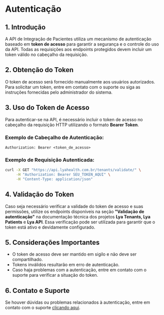 # Autenticação

## 1. Introdução

A API de Integração de Pacientes utiliza um mecanismo de autenticação baseado em **token de acesso** para garantir a segurança e o controle do uso da API. Todas as requisições aos endpoints protegidos devem incluir um token válido no cabeçalho da requisição.

## 2. Obtenção do Token

O token de acesso será fornecido manualmente aos usuários autorizados. Para solicitar um token, entre em contato com o suporte ou siga as instruções fornecidas pelo administrador do sistema.

## 3. Uso do Token de Acesso

Para autenticar-se na API, é necessário incluir o token de acesso no cabeçalho da requisição HTTP utilizando o formato **Bearer Token**.

### Exemplo de Cabeçalho de Autenticação:

`Authorization: Bearer <token_de_acesso>`

### Exemplo de Requisição Autenticada:

```bash
curl -X GET "https://api.lyahealth.com.br/tenants/validate/" \
     -H "Authorization: Bearer SEU_TOKEN_AQUI" \
     -H "Content-Type: application/json"
```

## 4. Validação do Token

Caso seja necessário verificar a validade do token de acesso e suas permissões, utilize os endpoints disponíveis na seção **"Validação de autenticação"** na documentação técnica dos projetos **Lya Tenants, Lya Patients** e **Lya API**. Essa verificação pode ser utilizada para garantir que o token está ativo e devidamente configurado.

## 5. Considerações Importantes

* O token de acesso deve ser mantido em sigilo e não deve ser compartilhado.
* Tokens inválidos resultarão em erro de autenticação.
* Caso haja problemas com a autenticação, entre em contato com o suporte para verificar a situação do token.

## 6. Contato e Suporte

Se houver dúvidas ou problemas relacionados à autenticação, entre em contato com o suporte [clicando aqui](https://lyahealth.com.br/contato).